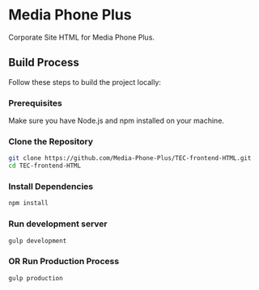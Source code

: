 # Media Phone Plus

Corporate Site HTML for Media Phone Plus.

## Build Process

Follow these steps to build the project locally:

### Prerequisites

Make sure you have Node.js and npm installed on your machine.

### Clone the Repository

```bash
git clone https://github.com/Media-Phone-Plus/TEC-frontend-HTML.git
cd TEC-frontend-HTML
```

### Install Dependencies

```bash
npm install
```

### Run development server

```bash
gulp development
```

### OR Run Production Process

```bash
gulp production
```
